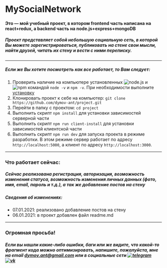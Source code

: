 # MySocialNetwork

#### Это — мой учебный проект, в котором frontend часть написана на react+redux, а backend часть на node.js+express+mongoDB

##### Проект представляет собой небольшую социальную сеть, в которой Вы можете зарегистрироваться, публиковать на стене свои мысли, найти друзей, читать их стену и вести с ними переписку.
---

##### Если же Вы хотите посмотреть как все работает, то Вам следует:
1. Проверить наличие на компьютере установленных ![node.js](https://img.shields.io/badge/nodejs-555?style=for-the-badge&logo=node.js) и ![npm](https://img.shields.io/badge/npm-555?style=for-the-badge&logo=npm) командой `node -v` и `npm -v`. При необходимости выполните [установку](https://nodejs.org/)
2. Клонировать проект к себе на компьютер: `git clone https://github.com/dymov-ant/project.git`
3. Перейти в папку с проектом: `cd project`
4. Выполнить скрипт `npm install` для установки зависимостей серверной части
5. Выполнить скрипт `npm run client-install` для установки зависимостей клиентской части
6. Выполнить скрипт `npm run dev` для запуска проекта в режиме разработки. В этом режиме сервер работает по адресу `http://localhost:5000`, а клиент по адресу `http://localhost:3000`.
---

### Что работает сейчас:
##### Сейчас реализована регистрация, авторизация, возможность изменения статуса, возможность изменения личных данных (фото, имя, email, пароль и т.д.), а так же добавление постов на стену

##### Сведения об изменениях:
- 07.01.2021: реализовано добавление постов на стену
- 06.01.2021: в проект добавлен файл readme.md

---

### Огромная просьба!
##### Eсли вы нашли какие-либо ошибки, баги или же видите, что какой-то фрагмент кода можно оптимизировать, напишите, пожалуйста, мне на email <dymov.ant@gmail.com> или в социальные сети [![telegram](https://img.shields.io/badge/telegram-555?style=for-the-badge&logo=telegram)](https://t.me/dymovcom) [![vk](https://img.shields.io/badge/vk-555?style=for-the-badge&logo=vk)](https://vk.com/dymovcom)
